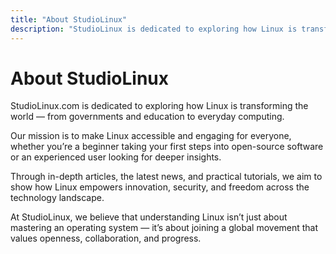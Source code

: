 ```yaml
---
title: "About StudioLinux"
description: "StudioLinux is dedicated to exploring how Linux is transforming the world and making it accessible for everyone."
---
```


# About StudioLinux

StudioLinux.com is dedicated to exploring how Linux is transforming the world — from governments and education to everyday computing.

Our mission is to make Linux accessible and engaging for everyone, whether you’re a beginner taking your first steps into open-source software or an experienced user looking for deeper insights.

Through in-depth articles, the latest news, and practical tutorials, we aim to show how Linux empowers innovation, security, and freedom across the technology landscape.

At StudioLinux, we believe that understanding Linux isn’t just about mastering an operating system — it’s about joining a global movement that values openness, collaboration, and progress.

